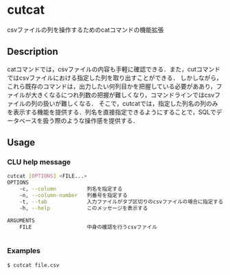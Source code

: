 # cutcat
csvファイルの列を操作するためのcatコマンドの機能拡張

## Description
catコマンドでは，csvファイルの内容も手軽に確認できる．また，cutコマンドではcsvファイルにおける指定した列を取り出すことができる．
しかしながら，これら既存のコマンドは，出力したい何列目かを把握している必要がああり，ファイルが大きくなるにつれ列数の把握が難しくなり，コマンドラインではcsvファイルの列の扱いが難しくなる．
そこで，cutcatでは，指定した列名の列のみを表示する機能を提供する．列名を直接指定できるようにすることで，SQLでデータベースを扱う際のような操作感を提供する．

## Usage

### CLU help message

```sh
cutcat [OPTIONS] <FILE...>
OPTIONS
    -c, --column          列名を指定する
    -n, --column-number   列番号を指定する
    -t, --tab             入力ファイルがタブ区切りのcsvファイルの場合に指定する
    -h, --help            このメッセージを表示する

ARGUMENTS
    FILE                  中身の確認を行うcsvファイル
    
```

### Examples

```sh
$ cutcat file.csv
```
